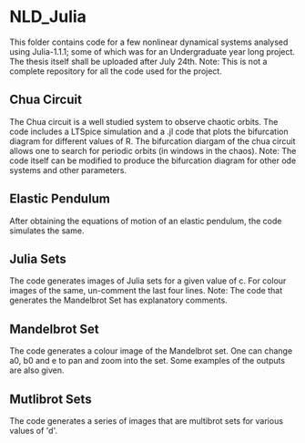 # NLD_Julia
This folder contains code for a few nonlinear dynamical systems analysed using Julia-1.1.1; some of which was for an Undergraduate year long project. The thesis itself shall be uploaded after July 24th.
Note: This is not a complete repository for all the code used for the project. 

## Chua Circuit
The Chua circuit is a well studied system to observe chaotic orbits. The code includes a LTSpice simulation and a .jl code that plots the bifurcation diagram for different values of R. The bifurcation diargam of the chua circuit allows one to search for periodic orbits (in windows in the chaos). 
Note: The code itself can be modified to produce the bifurcation diagram for other ode systems and other parameters.

## Elastic Pendulum
After obtaining the equations of motion of an elastic pendulum, the code simulates the same.

## Julia Sets
The code generates images of Julia sets for a given value of c. For colour images of the same, un-comment the last four lines. Note: The code that generates the Mandelbrot Set has explanatory comments.

## Mandelbrot Set
The code generates a colour image of the Mandelbrot set. One can change a0, b0 and e to pan and zoom into the set. Some examples of the outputs are also given.

## Mutlibrot Sets
The code generates a series of images that are multibrot sets for various values of 'd'.
